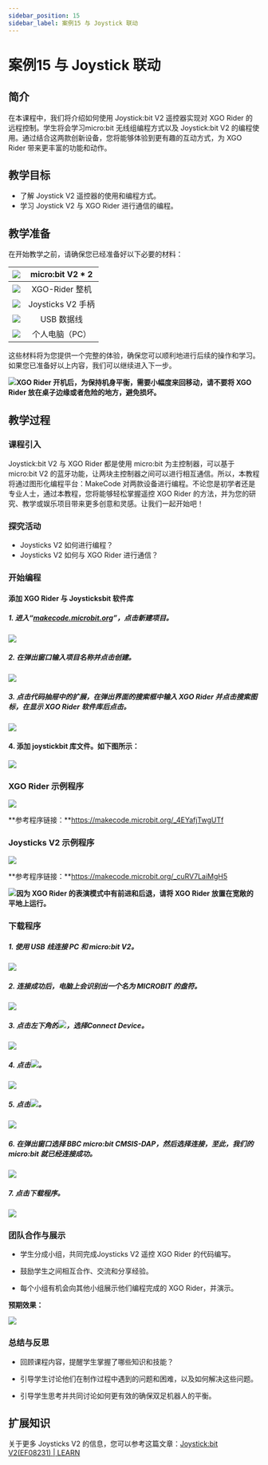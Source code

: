 ```yaml
---
sidebar_position: 15
sidebar_label: 案例15 与 Joystick 联动
---
```


# 案例15 与 Joystick 联动

## 简介

在本课程中，我们将介绍如何使用 Joystick:bit V2 遥控器实现对 XGO Rider 的远程控制。学生将会学习micro:bit 无线组编程方式以及 Joystick:bit V2 的编程使用。通过结合这两款创新设备，您将能够体验到更有趣的互动方式，为 XGO Rider 带来更丰富的功能和动作。



## 教学目标

- 了解 Joystick V2 遥控器的使用和编程方式。
- 学习 Joystick V2 与 XGO Rider 进行通信的编程。



## 教学准备

在开始教学之前，请确保您已经准备好以下必要的材料：

| ![](https://wiki-media-ef.oss-cn-hongkong.aliyuncs.com/docs/microbit/robot/xgo-rider-kit/images/microbit-xgo-rider-kit-case-01.png) | micro:bit  V2 * 2 |
| :----------------------------------------------------------: | :---------------: |
| ![](https://wiki-media-ef.oss-cn-hongkong.aliyuncs.com/docs/microbit/robot/xgo-rider-kit/images/microbit-xgo-rider-kit-case-19.png) |  XGO-Rider 整机   |
| ![](https://wiki-media-ef.oss-cn-hongkong.aliyuncs.com/docs/microbit/robot/xgo-rider-kit/images/microbit-xgo-rider-kit-case-20.png) | Joysticks V2 手柄 |
| ![](https://wiki-media-ef.oss-cn-hongkong.aliyuncs.com/docs/microbit/robot/xgo-rider-kit/images/microbit-xgo-rider-kit-case-02.png) |    USB 数据线     |
| ![](https://wiki-media-ef.oss-cn-hongkong.aliyuncs.com/docs/microbit/robot/xgo-rider-kit/images/microbit-xgo-rider-kit-case-03.png) |  个人电脑（PC）   |



这些材料将为您提供一个完整的体验，确保您可以顺利地进行后续的操作和学习。如果您已准备好以上内容，我们可以继续进入下一步。



![](https://wiki-media-ef.oss-cn-hongkong.aliyuncs.com/docs/microbit/robot/xgo-rider-kit/images/microbit-xgo-rider-kit-read-01.png)**XGO Rider 开机后，为保持机身平衡，需要小幅度来回移动，请不要将 XGO Rider 放在桌子边缘或者危险的地方，避免损坏。**



## 教学过程

### 课程引入

Joystick:bit V2 与 XGO Rider 都是使用 micro:bit 为主控制器，可以基于 micro:bit V2 的蓝牙功能，让两块主控制器之间可以进行相互通信。所以，本教程将通过图形化编程平台：MakeCode 对两款设备进行编程。不论您是初学者还是专业人士，通过本教程，您将能够轻松掌握遥控 XGO Rider 的方法，并为您的研究、教学或娱乐项目带来更多创意和灵感。让我们一起开始吧！



### 探究活动

- Joysticks V2 如何进行编程？
- Joysticks V2 如何与 XGO Rider 进行通信？



### 开始编程

#### 添加 XGO Rider 与 Joysticksbit 软件库

##### 1. 进入“[makecode.microbit.org](https://makecode.microbit.org)”，点击**新建项目**。



![](https://wiki-media-ef.oss-cn-hongkong.aliyuncs.com/docs/microbit/robot/xgo-rider-kit/images/microbit-xgo-rider-kit-case-04.png)



##### 2. 在弹出窗口输入项目名称并点击**创建**。



![](https://wiki-media-ef.oss-cn-hongkong.aliyuncs.com/docs/microbit/robot/xgo-rider-kit/images/microbit-xgo-rider-kit-case-05.png)



##### 3. 点击代码抽屉中的**扩展**，在弹出界面的搜索框中输入 **XGO Rider** 并点击搜索图标，在显示 **XGO Rider** 软件库后点击。



![](https://wiki-media-ef.oss-cn-hongkong.aliyuncs.com/docs/microbit/robot/xgo-rider-kit/images/microbit-xgo-rider-kit-case-07.png)

#### 4. 添加 joystickbit 库文件。如下图所示：

![](https://wiki-media-ef.oss-cn-hongkong.aliyuncs.com/docs/microbit/robot/xgo-rider-kit/images/microbit-xgo-rider-kit-case-21.png)



### XGO Rider 示例程序



![](https://wiki-media-ef.oss-cn-hongkong.aliyuncs.com/docs/microbit/robot/xgo-rider-kit/images/microbit-xgo-rider-kit-case-116.png)



**参考程序链接：**https://makecode.microbit.org/_4EYafjTwgUTf



### Joysticks V2 示例程序



![](https://wiki-media-ef.oss-cn-hongkong.aliyuncs.com/docs/microbit/robot/xgo-rider-kit/images/microbit-xgo-rider-kit-case-117.png)



**参考程序链接：**https://makecode.microbit.org/_cuRV7LaiMgH5



![](https://wiki-media-ef.oss-cn-hongkong.aliyuncs.com/docs/microbit/building-blocks/microbit-space-science-kit/images/microbit-space-science-kit-read03.png)**因为 XGO Rider 的表演模式中有前进和后退，请将 XGO Rider 放置在宽敞的平地上运行。**



### 下载程序

##### 1. 使用 USB 线连接 PC 和 micro:bit V2。



![](https://wiki-media-ef.oss-cn-hongkong.aliyuncs.com/docs/microbit/robot/xgo-rider-kit/images/microbit-xgo-rider-kit-case-09.gif)



##### 2. 连接成功后，电脑上会识别出一个名为 MICROBIT 的盘符。



![](https://wiki-media-ef.oss-cn-hongkong.aliyuncs.com/docs/microbit/robot/xgo-rider-kit/images/microbit-xgo-rider-kit-case-10.png)



##### 3. 点击左下角的![](https://wiki-media-ef.oss-cn-hongkong.aliyuncs.com/docs/microbit/robot/xgo-rider-kit/images/microbit-xgo-rider-kit-case-11.png)，选择**Connect Device**。



![](https://wiki-media-ef.oss-cn-hongkong.aliyuncs.com/docs/microbit/robot/xgo-rider-kit/images/microbit-xgo-rider-kit-case-12.png)



##### 4. 点击![](https://wiki-media-ef.oss-cn-hongkong.aliyuncs.com/docs/microbit/robot/xgo-rider-kit/images/microbit-xgo-rider-kit-case-13.png)。



![](https://wiki-media-ef.oss-cn-hongkong.aliyuncs.com/docs/microbit/robot/xgo-rider-kit/images/microbit-xgo-rider-kit-case-14.png)



##### 5. 点击![](https://wiki-media-ef.oss-cn-hongkong.aliyuncs.com/docs/microbit/robot/xgo-rider-kit/images/microbit-xgo-rider-kit-case-15.png)。



![](https://wiki-media-ef.oss-cn-hongkong.aliyuncs.com/docs/microbit/robot/xgo-rider-kit/images/microbit-xgo-rider-kit-case-16.png)



##### 6. 在弹出窗口选择 **BBC micro:bit CMSIS-DAP**，然后选择**连接**，至此，我们的 micro:bit 就已经连接成功。



![](https://wiki-media-ef.oss-cn-hongkong.aliyuncs.com/docs/microbit/robot/xgo-rider-kit/images/microbit-xgo-rider-kit-case-17.png)



##### 7. 点击**下载程序**。



![](https://wiki-media-ef.oss-cn-hongkong.aliyuncs.com/docs/microbit/robot/xgo-rider-kit/images/microbit-xgo-rider-kit-case-18.png)

### 团队合作与展示

- 学生分成小组，共同完成Joysticks V2 遥控 XGO Rider  的代码编写。


- 鼓励学生之间相互合作、交流和分享经验。


- 每个小组有机会向其他小组展示他们编程完成的 XGO Rider，并演示。

**预期效果：**

![](https://wiki-media-ef.oss-cn-hongkong.aliyuncs.com/docs/microbit/robot/xgo-rider-kit/images/microbit-xgo-rider-kit-case10015.gif)

### 总结与反思

- 回顾课程内容，提醒学生掌握了哪些知识和技能？

- 引导学生讨论他们在制作过程中遇到的问题和困难，以及如何解决这些问题。

- 引导学生思考并共同讨论如何更有效的确保双足机器人的平衡。



## 扩展知识

关于更多 Joysticks V2 的信息，您可以参考这篇文章：[Joystick:bit V2(EF08231) | LEARN](https://wiki.elecfreaks.com/en/microbit/expansion-board/joystick-bit-v2/)
